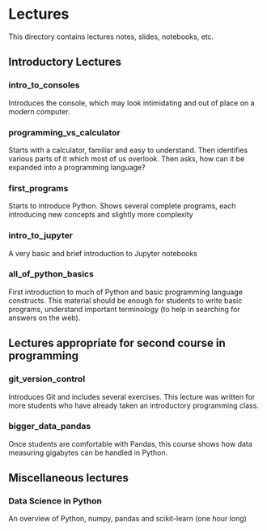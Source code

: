 # Lectures
This directory contains lectures notes, slides, notebooks, etc.

## Introductory Lectures

### intro_to_consoles
Introduces the console, which may look intimidating and out of place on a modern computer.

### programming_vs_calculator
Starts with a calculator, familiar and easy to understand. Then identifies various parts of it which most of us overlook. Then asks, how can it be expanded into a programming language?

### first_programs
Starts to introduce Python. Shows several complete programs, each introducing new concepts and slightly more complexity

### intro_to_jupyter
A very basic and brief introduction to Jupyter notebooks

### all_of_python_basics
First introduction to much of Python and basic programming language constructs. This material should be enough for students to write basic programs, understand important terminology (to help in searching for answers on the web).

## Lectures appropriate for second course in programming

### git_version_control
Introduces Git and includes several exercises. This lecture was written for more students who have already taken an introductory programming class.

### bigger_data_pandas
Once students are comfortable with Pandas, this course shows how data measuring gigabytes can be handled in Python.

## Miscellaneous lectures

### Data Science in Python
An overview of Python, numpy, pandas and scikit-learn (one hour long)